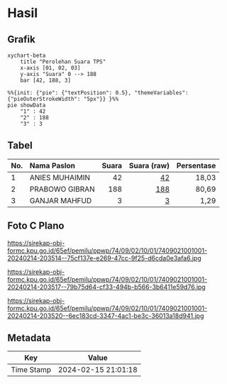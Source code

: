 # Hasil

## Grafik

```mermaid
xychart-beta
    title "Perolehan Suara TPS"
    x-axis [01, 02, 03]
    y-axis "Suara" 0 --> 188
    bar [42, 188, 3]
```

```mermaid
%%{init: {"pie": {"textPosition": 0.5}, "themeVariables": {"pieOuterStrokeWidth": "5px"}} }%%
pie showData
    "1" : 42
    "2" : 188
    "3" : 3
```

## Tabel

| No. | Nama Paslon    | Suara | Suara (raw) | Persentase |
|:--- |:-------------- | -----:| -----------:| ----------:|
| 1   | ANIES MUHAIMIN | 42    | [42][p-1]   | 18,03      |
| 2   | PRABOWO GIBRAN | 188   | [188][p-2]  | 80,69      |
| 3   | GANJAR MAHFUD  | 3     | [3][p-3]    | 1,29       |


[p-1]: https://github.com/gigit-pemilu/pemilu-2024-74-sulawesi-tenggara/blob/main/pilpres/hitung-suara/sub/74-sulawesi-tenggara/sub/09-konawe-utara/sub/02-wiwirano/sub/1001-lamonae/sub/001-tps/sub/paslon-1.txt
[p-2]: https://github.com/gigit-pemilu/pemilu-2024-74-sulawesi-tenggara/blob/main/pilpres/hitung-suara/sub/74-sulawesi-tenggara/sub/09-konawe-utara/sub/02-wiwirano/sub/1001-lamonae/sub/001-tps/sub/paslon-2.txt
[p-3]: https://github.com/gigit-pemilu/pemilu-2024-74-sulawesi-tenggara/blob/main/pilpres/hitung-suara/sub/74-sulawesi-tenggara/sub/09-konawe-utara/sub/02-wiwirano/sub/1001-lamonae/sub/001-tps/sub/paslon-3.txt

## Foto C Plano

https://sirekap-obj-formc.kpu.go.id/65ef/pemilu/ppwp/74/09/02/10/01/7409021001001-20240214-203514--75cf137e-e269-47cc-9f25-d6cda0e3afa6.jpg

https://sirekap-obj-formc.kpu.go.id/65ef/pemilu/ppwp/74/09/02/10/01/7409021001001-20240214-203517--79b75d64-cf33-494b-b566-3b6411e59d76.jpg

https://sirekap-obj-formc.kpu.go.id/65ef/pemilu/ppwp/74/09/02/10/01/7409021001001-20240214-203520--6ec183cd-3347-4ac1-be3c-36013a18d941.jpg


## Metadata

| Key        | Value               |
| ---------- | ------------------- |
| Time Stamp | 2024-02-15 21:01:18 |



